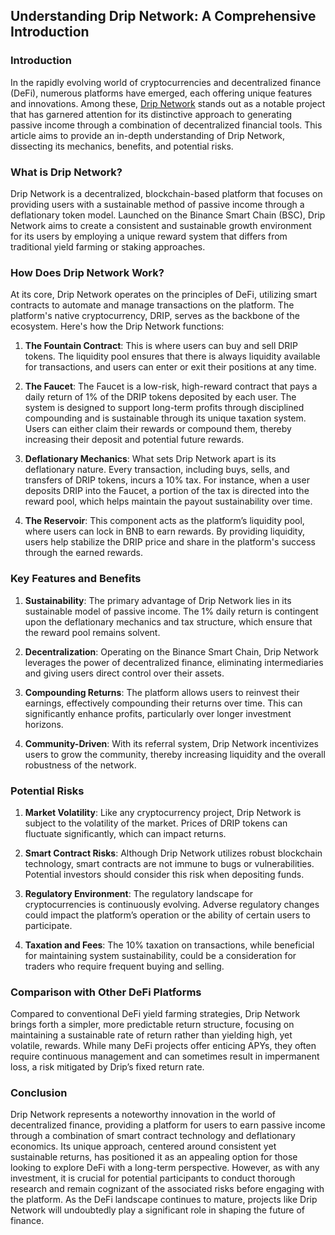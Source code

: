 ## Understanding Drip Network: A Comprehensive Introduction

### Introduction

In the rapidly evolving world of cryptocurrencies and decentralized finance (DeFi), numerous platforms have emerged, each offering unique features and innovations. Among these, [Drip Network](https://drip.community/) stands out as a notable project that has garnered attention for its distinctive approach to generating passive income through a combination of decentralized financial tools. This article aims to provide an in-depth understanding of Drip Network, dissecting its mechanics, benefits, and potential risks.

### What is Drip Network?

Drip Network is a decentralized, blockchain-based platform that focuses on providing users with a sustainable method of passive income through a deflationary token model. Launched on the Binance Smart Chain (BSC), Drip Network aims to create a consistent and sustainable growth environment for its users by employing a unique reward system that differs from traditional yield farming or staking approaches.

### How Does Drip Network Work?

At its core, Drip Network operates on the principles of DeFi, utilizing smart contracts to automate and manage transactions on the platform. The platform's native cryptocurrency, DRIP, serves as the backbone of the ecosystem. Here's how the Drip Network functions:

1. **The Fountain Contract**: This is where users can buy and sell DRIP tokens. The liquidity pool ensures that there is always liquidity available for transactions, and users can enter or exit their positions at any time.

2. **The Faucet**: The Faucet is a low-risk, high-reward contract that pays a daily return of 1% of the DRIP tokens deposited by each user. The system is designed to support long-term profits through disciplined compounding and is sustainable through its unique taxation system. Users can either claim their rewards or compound them, thereby increasing their deposit and potential future rewards.

3. **Deflationary Mechanics**: What sets Drip Network apart is its deflationary nature. Every transaction, including buys, sells, and transfers of DRIP tokens, incurs a 10% tax. For instance, when a user deposits DRIP into the Faucet, a portion of the tax is directed into the reward pool, which helps maintain the payout sustainability over time.

4. **The Reservoir**: This component acts as the platform’s liquidity pool, where users can lock in BNB to earn rewards. By providing liquidity, users help stabilize the DRIP price and share in the platform's success through the earned rewards.

### Key Features and Benefits

1. **Sustainability**: The primary advantage of Drip Network lies in its sustainable model of passive income. The 1% daily return is contingent upon the deflationary mechanics and tax structure, which ensure that the reward pool remains solvent.

2. **Decentralization**: Operating on the Binance Smart Chain, Drip Network leverages the power of decentralized finance, eliminating intermediaries and giving users direct control over their assets.

3. **Compounding Returns**: The platform allows users to reinvest their earnings, effectively compounding their returns over time. This can significantly enhance profits, particularly over longer investment horizons.

4. **Community-Driven**: With its referral system, Drip Network incentivizes users to grow the community, thereby increasing liquidity and the overall robustness of the network.

### Potential Risks

1. **Market Volatility**: Like any cryptocurrency project, Drip Network is subject to the volatility of the market. Prices of DRIP tokens can fluctuate significantly, which can impact returns.

2. **Smart Contract Risks**: Although Drip Network utilizes robust blockchain technology, smart contracts are not immune to bugs or vulnerabilities. Potential investors should consider this risk when depositing funds.

3. **Regulatory Environment**: The regulatory landscape for cryptocurrencies is continuously evolving. Adverse regulatory changes could impact the platform’s operation or the ability of certain users to participate.

4. **Taxation and Fees**: The 10% taxation on transactions, while beneficial for maintaining system sustainability, could be a consideration for traders who require frequent buying and selling.

### Comparison with Other DeFi Platforms

Compared to conventional DeFi yield farming strategies, Drip Network brings forth a simpler, more predictable return structure, focusing on maintaining a sustainable rate of return rather than yielding high, yet volatile, rewards. While many DeFi projects offer enticing APYs, they often require continuous management and can sometimes result in impermanent loss, a risk mitigated by Drip’s fixed return rate.

### Conclusion

Drip Network represents a noteworthy innovation in the world of decentralized finance, providing a platform for users to earn passive income through a combination of smart contract technology and deflationary economics. Its unique approach, centered around consistent yet sustainable returns, has positioned it as an appealing option for those looking to explore DeFi with a long-term perspective. However, as with any investment, it is crucial for potential participants to conduct thorough research and remain cognizant of the associated risks before engaging with the platform. As the DeFi landscape continues to mature, projects like Drip Network will undoubtedly play a significant role in shaping the future of finance.